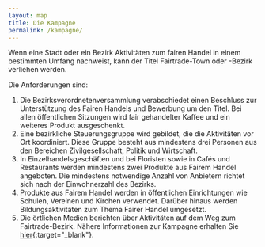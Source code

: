 ```yaml
---
layout: map
title: Die Kampagne
permalink: /kampagne/
---
```


Wenn eine Stadt oder ein Bezirk Aktivitäten zum fairen Handel in einem bestimmten Umfang nachweist, kann der Titel Fairtrade-Town oder -Bezirk verliehen werden.

Die Anforderungen sind:

1. Die Bezirksverordnetenversammlung verabschiedet einen Beschluss zur Unterstützung des Fairen Handels und Bewerbung um den Titel. Bei allen öffentlichen Sitzungen wird fair gehandelter Kaffee und ein weiteres Produkt ausgeschenkt.
2.	Eine bezirkliche Steuerungsgruppe wird gebildet, die die Aktivitäten vor Ort koordiniert. Diese Gruppe besteht aus mindestens drei Personen aus den Bereichen Zivilgesellschaft, Politik und Wirtschaft. 
3.	In Einzelhandelsgeschäften und bei Floristen sowie in Cafés und Restaurants werden mindestens zwei Produkte aus Fairem Handel angeboten. Die mindestens notwendige Anzahl von Anbietern richtet sich nach der Einwohnerzahl des Bezirks.
4.	Produkte aus Fairem Handel werden in öffentlichen Einrichtungen wie Schulen, Vereinen und Kirchen verwendet. Darüber hinaus werden Bildungsaktivitäten zum Thema Fairer Handel umgesetzt.
5.	Die örtlichen Medien berichten über Aktivitäten auf dem Weg  zum Fairtrade-Bezirk.
Nähere Informationen zur Kampagne erhalten Sie 
 [hier](www.fairtrade-towns.de){:target="_blank"}.




